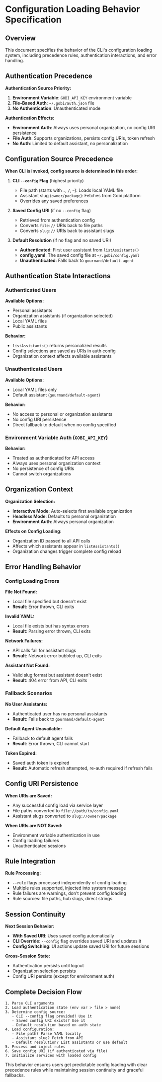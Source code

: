 # Configuration Loading Behavior Specification

## Overview

This document specifies the behavior of the CLI's configuration loading system, including precedence rules, authentication interactions, and error handling.

## Authentication Precedence

**Authentication Source Priority:**

1. **Environment Variable**: `GOBI_API_KEY` environment variable
2. **File-Based Auth**: `~/.gobi/auth.json` file
3. **No Authentication**: Unauthenticated mode

**Authentication Effects:**

- **Environment Auth**: Always uses personal organization, no config URI persistence
- **File Auth**: Supports organizations, persists config URIs, token refresh
- **No Auth**: Limited to default assistant, no personalization

## Configuration Source Precedence

**When CLI is invoked, config source is determined in this order:**

1. **CLI `--config` Flag** (highest priority)

   - File path (starts with `.`, `/`, `~`): Loads local YAML file
   - Assistant slug (`owner/package`): Fetches from Gobi platform
   - Overrides any saved preferences

2. **Saved Config URI** (if no `--config` flag)

   - Retrieved from authentication config
   - Converts `file://` URIs back to file paths
   - Converts `slug://` URIs back to assistant slugs

3. **Default Resolution** (if no flag and no saved URI)
   - **Authenticated**: First user assistant from `listAssistants()`
   - **config.yaml**: The saved config file at `~/.gobi/config.yaml`
   - **Unauthenticated**: Falls back to `gourmand/default-agent`

## Authentication State Interactions

### Authenticated Users

**Available Options:**

- Personal assistants
- Organization assistants (if organization selected)
- Local YAML files
- Public assistants

**Behavior:**

- `listAssistants()` returns personalized results
- Config selections are saved as URIs in auth config
- Organization context affects available assistants

### Unauthenticated Users

**Available Options:**

- Local YAML files only
- Default assistant (`gourmand/default-agent`)

**Behavior:**

- No access to personal or organization assistants
- No config URI persistence
- Direct fallback to default when no config specified

### Environment Variable Auth (`GOBI_API_KEY`)

**Behavior:**

- Treated as authenticated for API access
- Always uses personal organization context
- No persistence of config URIs
- Cannot switch organizations

## Organization Context

**Organization Selection:**

- **Interactive Mode**: Auto-selects first available organization
- **Headless Mode**: Defaults to personal organization
- **Environment Auth**: Always personal organization

**Effects on Config Loading:**

- Organization ID passed to all API calls
- Affects which assistants appear in `listAssistants()`
- Organization changes trigger complete config reload

## Error Handling Behavior

### Config Loading Errors

**File Not Found:**

- Local file specified but doesn't exist
- **Result**: Error thrown, CLI exits

**Invalid YAML:**

- Local file exists but has syntax errors
- **Result**: Parsing error thrown, CLI exits

**Network Failures:**

- API calls fail for assistant slugs
- **Result**: Network error bubbled up, CLI exits

**Assistant Not Found:**

- Valid slug format but assistant doesn't exist
- **Result**: 404 error from API, CLI exits

### Fallback Scenarios

**No User Assistants:**

- Authenticated user has no personal assistants
- **Result**: Falls back to `gourmand/default-agent`

**Default Agent Unavailable:**

- Fallback to default agent fails
- **Result**: Error thrown, CLI cannot start

**Token Expired:**

- Saved auth token is expired
- **Result**: Automatic refresh attempted, re-auth required if refresh fails

## Config URI Persistence

**When URIs are Saved:**

- Any successful config load via service layer
- File paths converted to `file://path/to/config.yaml`
- Assistant slugs converted to `slug://owner/package`

**When URIs are NOT Saved:**

- Environment variable authentication in use
- Config loading failures
- Unauthenticated sessions

## Rule Integration

**Rule Processing:**

- `--rule` flags processed independently of config loading
- Multiple rules supported, injected into system message
- Rule failures are warnings, don't prevent config loading
- Rule sources: file paths, hub slugs, direct strings

## Session Continuity

**Next Session Behavior:**

- **With Saved URI**: Uses saved config automatically
- **CLI Override**: `--config` flag overrides saved URI and updates it
- **Config Switching**: UI actions update saved URI for future sessions

**Cross-Session State:**

- Authentication persists until logout
- Organization selection persists
- Config URI persists (except for environment auth)

## Complete Decision Flow

```
1. Parse CLI arguments
2. Load authentication state (env var > file > none)
3. Determine config source:
   - CLI --config flag provided? Use it
   - Saved config URI exists? Use it
   - Default resolution based on auth state
4. Load configuration:
   - File path? Parse YAML locally
   - Assistant slug? Fetch from API
   - Default resolution? List assistants or use default
5. Process and inject rules
6. Save config URI (if authenticated via file)
7. Initialize services with loaded config
```

This behavior ensures users get predictable config loading with clear precedence rules while maintaining session continuity and graceful fallbacks.
